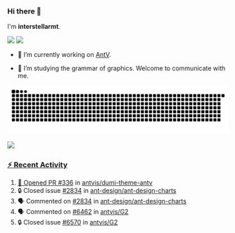 ### Hi there 👋

I'm **interstellarmt**.

[![](https://img.shields.io/endpoint?url=https://awards.antv.vision/interstellarmt-g2-contributor.json)](https://github.com/antvis/g2)
[![](https://img.shields.io/endpoint?url=https://awards.antv.vision/interstellarmt-gpt-vis-contributor.json)](https://github.com/antvis/gpt-vis)

- 🔭 I’m currently working on [AntV](https://github.com/antvis).

- 📖 I’m studying the grammar of graphics. Welcome to communicate with me.

![](https://raw.githubusercontent.com/interstellarmt/interstellarmt/refs/heads/output/github-contribution-grid-snake.svg)
<div>
  <a href="https://github.com/interstellarmt">
  <img height="180em" src="https://github-readme-stats-eight-theta.vercel.app/api?username=interstellarmt&show_icons=true&include_all_commits=true&count_private=true&theme=tokyonight"/>
</div>
    
### :zap: Recent Activity

<!--START_SECTION:activity-->
1. 💪 Opened PR [#336](undefined) in [antvis/dumi-theme-antv](https://github.com/antvis/dumi-theme-antv)
2. 🔒 Closed issue [#2834](https://github.com/ant-design/ant-design-charts/issues/2834) in [ant-design/ant-design-charts](https://github.com/ant-design/ant-design-charts)
3. 🗣 Commented on [#2834](https://github.com/ant-design/ant-design-charts/issues/2834#issuecomment-3424496176) in [ant-design/ant-design-charts](https://github.com/ant-design/ant-design-charts)
4. 🗣 Commented on [#6462](https://github.com/antvis/G2/issues/6462#issuecomment-3421878595) in [antvis/G2](https://github.com/antvis/G2)
5. 🔒 Closed issue [#6570](https://github.com/antvis/G2/issues/6570) in [antvis/G2](https://github.com/antvis/G2)
<!--END_SECTION:activity-->

